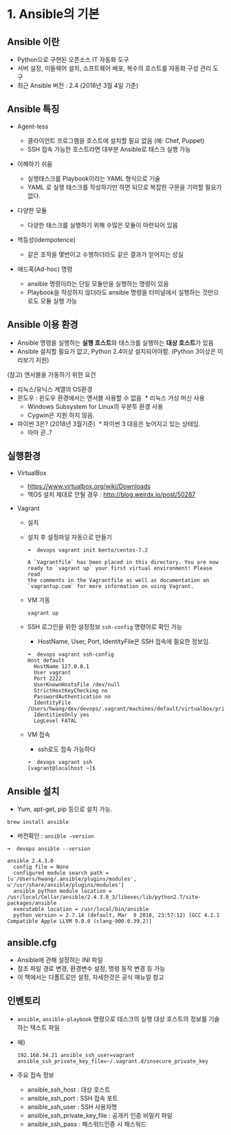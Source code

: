 # 1. Ansible의 기본

## Ansible 이란

* Python으로 구현된 오픈소스 IT 자동화 도구
* 서버 설정, 미들웨어 설치, 소프트웨어 배포, 복수의 호스트를 자동화 구성 관리 도구
* 최근 Ansible 버전 : 2.4 (2018년 3월 4일 기준)



## Ansible 특징

* Agent-less
  * 클라이언트 프로그램을 호스트에 설치할 필요 없음 (예: Chef, Puppet)
  * SSH 접속 가능한 호스트라면 대부분 Ansible로 태스크 실행 가능


* 이해하기 쉬움
  * 실행태스크를 Playbook이라는 YAML 형식으로 기술
  * YAML 로 실행 태스크를 작성하기만 하면 되므로 복잡한 구문을 기억할 필요가 없다.
* 다양한 모듈
  * 다양한 태스크를 실행하기 위해 수많은 모듈이 마련되어 있음
* 멱등성(idempotence)
  * 같은 조작을 몇번이고 수행하더라도 같은 결과가 얻어지는 성실
* 애드혹(Ad-hoc) 명령
  * ansible 명령이라는 단일 모듈만을 실행하는 명령이 있음
  * Playbook을 작성하지 않더라도 ansible 명령을 터미널에서 실행하는 것만으로도 모듈 실행 가능



## Ansible 이용 환경

* Ansible 명령을 실행하는 **실행 호스트**와 태스크를 실행하는 **대상 호스트**가 있음
* Ansible 설치할 필요가 없고, Python 2.4이상 설치되어야함. (Python 3이상은 미리보기 지원)




(참고) 앤서블을 가동하기 위한 요건

* 리눅스/유닉스 계열의 OS환경
* 윈도우 : 윈도우 환경에서는 앤서블 사용할 수 없음
  * 리눅스 가상 머신 사용
  * Windows Subsystem for Linux의 우분투 환경 사용
  * Cygwin은 지원 하지 않음.
* 파이썬 3은? (2018년 3월기준)
  * 파이썬 3 대응은 늦어지고 있는 상태임.
  * 아마 곧..?



## 실행환경

* VirtualBox

  * https://www.virtualbox.org/wiki/Downloads
  * 맥OS 설치 제대로 안될 경우 : http://blog.weirdx.io/post/50287

* Vagrant

  * 설치

  * 설치 후 설정파일 자동으로 만들기

    ~~~
    ➜  devops vagrant init bento/centos-7.2

    A `Vagrantfile` has been placed in this directory. You are now
    ready to `vagrant up` your first virtual environment! Please read
    the comments in the Vagrantfile as well as documentation on
    `vagrantup.com` for more information on using Vagrant.
    ~~~

  * VM 가동

    ~~~
    vagrant up
    ~~~

  * SSH 로그인을 위한 설정정보 `ssh-config` 명령어로 확인 가능

    * HostName, User, Port, IdentityFile은 SSH 접속에 필요한 정보임.

    ~~~
    ➜  devops vagrant ssh-config
    Host default
      HostName 127.0.0.1
      User vagrant
      Port 2222
      UserKnownHostsFile /dev/null
      StrictHostKeyChecking no
      PasswordAuthentication no
      IdentityFile /Users/hwang/dev/devops/.vagrant/machines/default/virtualbox/private_key
      IdentitiesOnly yes
      LogLevel FATAL
    ~~~

  * VM 접속

    * ssh로도 접속 가능하다

    ~~~
    ➜  devops vagrant ssh       
    [vagrant@localhost ~]$ 
    ~~~

    



## Ansible 설치

* Yum, apt-get, pip 등으로 설치 가능.

~~~
brew install ansible
~~~

* 버전확인 : `ansible —version`

~~~
➜  devops ansible --version

ansible 2.4.3.0
  config file = None
  configured module search path = [u'/Users/hwang/.ansible/plugins/modules', u'/usr/share/ansible/plugins/modules']
  ansible python module location = /usr/local/Cellar/ansible/2.4.3.0_3/libexec/lib/python2.7/site-packages/ansible
  executable location = /usr/local/bin/ansible
  python version = 2.7.14 (default, Mar  9 2018, 23:57:12) [GCC 4.2.1 Compatible Apple LLVM 9.0.0 (clang-900.0.39.2)]
~~~



## ansible.cfg

* Ansible에 관해 설정하는 INI 파일
* 참조 파일 경로 변경, 환경변수 설정, 명령 동작 변경 등 가능
* 이 책에서는 디폴트로만 설정, 자세한것은 공식 매뉴얼 참고



## 인벤토리

* `ansible`, `ansible-playbook` 명령으로 테스크의 실행 대상 호스트의 정보를 기술하는 텍스트 파일

* 예)

  ~~~
  192.168.34.21 ansible_ssh_user=vagrant ansible_ssh_private_key_file=~/.vagrant.d/insecure_private_key
  ~~~

* 주요 접속 정보

  * ansible_ssh_host : 대상 호스트
  * ansible_ssh_port : SSH 접속 포트
  * ansible_ssh_user : SSH 사용자명
  * ansible_ssh_private_key_file : 공개키 인증 비밀키 파일
  * ansible_ssh_pass : 패스워드인증 시 패스워드
